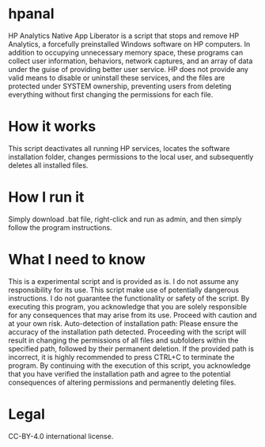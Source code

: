 # hpanal
HP Analytics Native App Liberator is a script that stops and remove HP Analytics, a forcefully preinstalled Windows software on HP computers. In addition to occupying unnecessary memory space, these programs can collect user information, behaviors, network captures, and an array of data under the guise of providing better user service. HP does not provide any valid means to disable or uninstall these services, and the files are protected under SYSTEM ownership, preventing users from deleting everything without first changing the permissions for each file. 
# How it works
This script deactivates all running HP services, locates the software installation folder, changes permissions to the local user, and subsequently deletes all installed files.
# How I run it
Simply download .bat file, right-click and run as admin, and then simply follow the program instructions. 
# What I need to know
This is a experimental script and is provided as is. I do not assume any responsibility for its use. This script make use of potentially dangerous instructions. I do not guarantee the functionality or safety of the script. By executing this program, you acknowledge that you are solely responsible for any consequences that may arise from its use. Proceed with caution and at your own risk. Auto-detection of installation path: Please ensure the accuracy of the installation path detected. Proceeding with the script will result in changing the permissions of all files and subfolders within the specified path, followed by their permanent deletion. If the provided path is incorrect, it is highly recommended to press CTRL+C to terminate the program. By continuing with the execution of this script, you acknowledge that you have verified the installation path and agree to the potential consequences of altering permissions and permanently deleting files.
# Legal
CC-BY-4.0 international license. 

